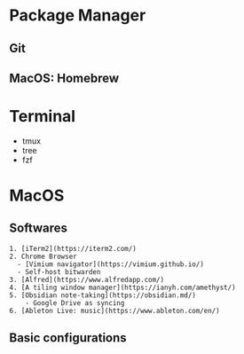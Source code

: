 
# Package Manager

## Git

## MacOS: Homebrew

# Terminal

- tmux
- tree
- fzf




# MacOS

## Softwares

    1. [iTerm2](https://iterm2.com/)
    2. Chrome Browser
      - [Vimium navigator](https://vimium.github.io/)
      - Self-host bitwarden
    3. [Alfred](https://www.alfredapp.com/)
    4. [A tiling window manager](https://ianyh.com/amethyst/)
    5. [Obsidian note-taking](https://obsidian.md/)
        - Google Drive as syncing
    6. [Ableton Live: music](https://www.ableton.com/en/)

## Basic configurations
